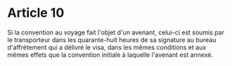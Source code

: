 # Article 10

Si la convention au voyage fait l'objet d'un avenant, celui-ci est soumis par le transporteur dans les quarante-huit heures de sa signature au bureau d'affrètement qui a délivré le visa, dans les mêmes conditions et aux mêmes effets que la convention initiale à laquelle l'avenant est annexé.
